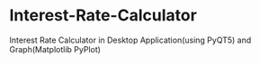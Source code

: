 # Interest-Rate-Calculator
Interest Rate Calculator in Desktop Application(using PyQT5) and Graph(Matplotlib PyPlot)
